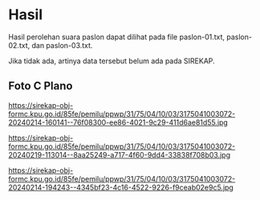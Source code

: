 # Hasil

Hasil perolehan suara paslon dapat dilihat pada file paslon-01.txt, paslon-02.txt, dan paslon-03.txt.

Jika tidak ada, artinya data tersebut belum ada pada SIREKAP.

## Foto C Plano

https://sirekap-obj-formc.kpu.go.id/85fe/pemilu/ppwp/31/75/04/10/03/3175041003072-20240214-160141--76f08300-ee86-4021-9c29-411d6ae81d55.jpg

https://sirekap-obj-formc.kpu.go.id/85fe/pemilu/ppwp/31/75/04/10/03/3175041003072-20240219-113014--8aa25249-a717-4f60-9dd4-33838f708b03.jpg

https://sirekap-obj-formc.kpu.go.id/85fe/pemilu/ppwp/31/75/04/10/03/3175041003072-20240214-194243--4345bf23-4c16-4522-9226-f9ceab02e9c5.jpg

